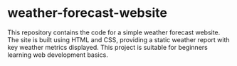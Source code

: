 # weather-forecast-website
This repository contains the code for a simple weather forecast website. The site is built using HTML and CSS, providing a static weather report with key weather metrics displayed. This project is suitable for beginners learning web development basics.
